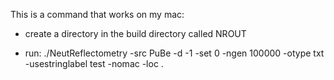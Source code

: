This is a command that works on my mac:

* create a directory in the build directory called NROUT

* run: ./NeutReflectometry -src PuBe -d -1 -set 0 -ngen 100000 -otype txt -usestringlabel test -nomac -loc .
